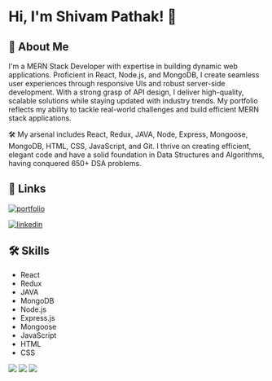 
# Hi, I'm Shivam Pathak! 👋

## 🚀 About Me
I'm a MERN Stack Developer with expertise in building dynamic web applications. Proficient in React, Node.js, and MongoDB, I create seamless user experiences through responsive UIs and robust server-side development. With a strong grasp of API design, I deliver high-quality, scalable solutions while staying updated with industry trends. My portfolio reflects my ability to tackle real-world challenges and build efficient MERN stack applications.

🛠️ My arsenal includes React, Redux, JAVA, Node, Express, Mongoose, MongoDB, HTML, CSS, JavaScript, and Git. I thrive on creating efficient, elegant code and have a solid foundation in Data Structures and Algorithms, having conquered 650+ DSA problems.


## 🔗 Links

[![portfolio](https://img.shields.io/badge/my_portfolio-000?style=for-the-badge&logo=ko-fi&logoColor=white)](https://Shivampathak124.github.io/)

[![linkedin](https://img.shields.io/badge/linkedin-0A66C2?style=for-the-badge&logo=linkedin&logoColor=white)](https://www.linkedin.com/in/shivampathak1915124/)

## 🛠 Skills

- React
- Redux
- JAVA
- MongoDB
- Node.js
- Express.js
- Mongoose
- JavaScript
- HTML
- CSS


<img src="https://github-readme-streak-stats.herokuapp.com/?user=Shivampathak124&theme=onedark&hide_border=true&date_format=M%20j%5B%2C%20Y%5D&mode=weekly"/>
<img src="https://github-readme-stats.vercel.app/api/top-langs/?username=Shivampathak124&layout=compact"/>
<img src="https://github-readme-stats.vercel.app/api?username=Shivampathak124&show_icons=true&theme=radical"/>
